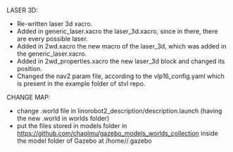 
LASER 3D:
- Re-written laser 3d xacro.
- Added in generic_laser.xacro the laser_3d.xacro, since in there, there are every possible laser.
- Added in 2wd.xacro the new macro of the laser_3d, which was added in the generic_laser.xacro.
- Added in 2wd_properties.xacro the new laser_3d block and changed its position.
- Changed the nav2 param file, according to the vlp16_config.yaml which is present in the example folder of stvl repo.

CHANGE MAP:
- change .world file in linorobot2_description/description.launch (having the new .world in worlds folder)
- put the files stored in models folder in https://github.com/chaolmu/gazebo_models_worlds_collection inside the model folder of Gazebo at /home/<user>/.gazebo

